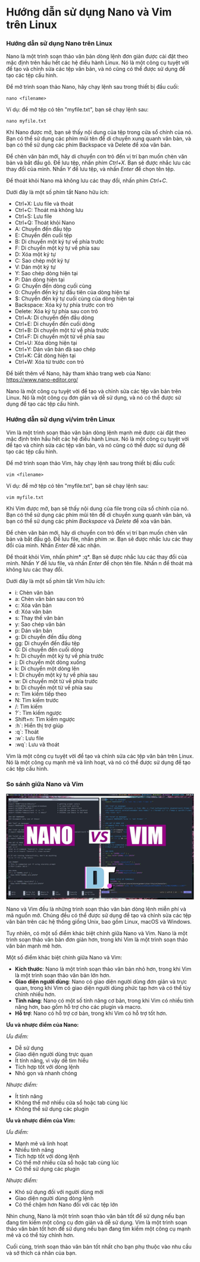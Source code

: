 # Hướng dẫn sử dụng Nano và Vim trên Linux

### Hướng dẫn sử dụng Nano trên Linux

Nano là một trình soạn thảo văn bản dòng lệnh đơn giản được cài đặt theo mặc định trên hầu hết các hệ điều hành Linux. Nó là một công cụ tuyệt vời để tạo và chỉnh sửa các tệp văn bản, và nó cũng có thể được sử dụng để tạo các tệp cấu hình.

Để mở trình soạn thảo Nano, hãy chạy lệnh sau trong thiết bị đầu cuối:

    nano <filename>

Ví dụ: để mở tệp có tên "myfile.txt", bạn sẽ chạy lệnh sau:

    nano myfile.txt

Khi Nano được mở, bạn sẽ thấy nội dung của tệp trong cửa sổ chính của nó. Bạn có thể sử dụng các phím mũi tên để di chuyển xung quanh văn bản, và bạn có thể sử dụng các phím Backspace và Delete để xóa văn bản.

Để chèn văn bản mới, hãy di chuyển con trỏ đến vị trí bạn muốn chèn văn bản và bắt đầu gõ. Để lưu tệp, nhấn phím *Ctrl+X*. Bạn sẽ được nhắc lưu các thay đổi của mình. Nhấn *Y* để lưu tệp, và nhấn *Enter* để chọn tên tệp.

Để thoát khỏi Nano mà không lưu các thay đổi, nhấn phím *Ctrl+C*.

Dưới đây là một số phím tắt Nano hữu ích:

- Ctrl+X: Lưu file và thoát
- Ctrl+C: Thoát mà không lưu
- Ctrl+S: Lưu file
- Ctrl+Q: Thoát khỏi Nano
- A: Chuyển đến đầu tệp
- E: Chuyển đến cuối tệp
- B: Di chuyển một ký tự về phía trước
- F: Di chuyển một ký tự về phía sau
- D: Xóa một ký tự
- C: Sao chép một ký tự
- V: Dán một ký tự
- Y: Sao chép dòng hiện tại
- P: Dán dòng hiện tại
- G: Chuyển đến dòng cuối cùng
- 0: Chuyển đến ký tự đầu tiên của dòng hiện tại
- $: Chuyển đến ký tự cuối cùng của dòng hiện tại
- Backspace: Xóa ký tự phía trước con trỏ
- Delete: Xóa ký tự phía sau con trỏ
- Ctrl+A: Di chuyển đến đầu dòng
- Ctrl+E: Di chuyển đến cuối dòng
- Ctrl+B: Di chuyển một từ về phía trước
- Ctrl+F: Di chuyển một từ về phía sau
- Ctrl+U: Xóa dòng hiện tại
- Ctrl+Y: Dán văn bản đã sao chép
- Ctrl+K: Cắt dòng hiện tại
- Ctrl+W: Xóa từ trước con trỏ

Để biết thêm về Nano, hãy tham khảo trang web của Nano: <https://www.nano-editor.org/>

Nano là một công cụ tuyệt vời để tạo và chỉnh sửa các tệp văn bản trên Linux. Nó là một công cụ đơn giản và dễ sử dụng, và nó có thể được sử dụng để tạo các tệp cấu hình.

### Hướng dẫn sử dụng vi/vim trên Linux

Vim là một trình soạn thảo văn bản dòng lệnh mạnh mẽ được cài đặt theo mặc định trên hầu hết các hệ điều hành Linux. Nó là một công cụ tuyệt vời để tạo và chỉnh sửa các tệp văn bản, và nó cũng có thể được sử dụng để tạo các tệp cấu hình.

Để mở trình soạn thảo Vim, hãy chạy lệnh sau trong thiết bị đầu cuối:

    vim <filename>

Ví dụ: để mở tệp có tên "myfile.txt", bạn sẽ chạy lệnh sau:

    vim myfile.txt

Khi Vim được mở, bạn sẽ thấy nội dung của file trong cửa sổ chính của nó. Bạn có thể sử dụng các phím mũi tên để di chuyển xung quanh văn bản, và bạn có thể sử dụng các phím *Backspace* và *Delete* để xóa văn bản.

Để chèn văn bản mới, hãy di chuyển con trỏ đến vị trí bạn muốn chèn văn bản và bắt đầu gõ. Để lưu file, nhấn phím *:w*. Bạn sẽ được nhắc lưu các thay đổi của mình. Nhấn *Enter* để xác nhận.

Để thoát khỏi Vim, nhấn phím* :q*. Bạn sẽ được nhắc lưu các thay đổi của mình. Nhấn *Y* để lưu file, và nhấn *Enter* để chọn tên file. Nhấn n để thoát mà không lưu các thay đổi.

Dưới đây là một số phím tắt Vim hữu ích:

- i: Chèn văn bản
- a: Chèn văn bản sau con trỏ
- c: Xóa văn bản
- d: Xóa văn bản
- s: Thay thế văn bản
- y: Sao chép văn bản
- p: Dán văn bản
- g: Di chuyển đến đầu dòng
- gg: Di chuyển đến đầu tệp
- G: Di chuyển đến cuối dòng
- h: Di chuyển một ký tự về phía trước
- j: Di chuyển một dòng xuống
- k: Di chuyển một dòng lên
- l: Di chuyển một ký tự về phía sau
- w: Di chuyển một từ về phía trước
- b: Di chuyển một từ về phía sau
- n: Tìm kiếm tiếp theo
- N: Tìm kiếm trước
- /: Tìm kiếm
- ?`: Tìm kiếm ngược
- Shift+n: Tìm kiếm ngược
- :h`: Hiển thị trợ giúp
- :q`: Thoát
- :w`: Lưu file
- :wq`: Lưu và thoát

Vim là một công cụ tuyệt vời để tạo và chỉnh sửa các tệp văn bản trên Linux. Nó là một công cụ mạnh mẽ và linh hoạt, và nó có thể được sử dụng để tạo các tệp cấu hình.

### So sánh giữa Nano và Vim

![img](../../Image/Vim-Nano.jpg)

Nano và Vim đều là những trình soạn thảo văn bản dòng lệnh miễn phí và mã nguồn mở. Chúng đều có thể được sử dụng để tạo và chỉnh sửa các tệp văn bản trên các hệ thống giống Unix, bao gồm Linux, macOS và Windows.

Tuy nhiên, có một số điểm khác biệt chính giữa Nano và Vim. Nano là một trình soạn thảo văn bản đơn giản hơn, trong khi Vim là một trình soạn thảo văn bản mạnh mẽ hơn.

Một số điểm khác biệt chính giữa Nano và Vim:

- **Kích thước**: Nano là một trình soạn thảo văn bản nhỏ hơn, trong khi Vim là một trình soạn thảo văn bản lớn hơn.
- **Giao diện người dùng**: Nano có giao diện người dùng đơn giản và trực quan, trong khi Vim có giao diện người dùng phức tạp hơn và có thể tùy chỉnh nhiều hơn.
- **Tính năng**: Nano có một số tính năng cơ bản, trong khi Vim có nhiều tính năng hơn, bao gồm hỗ trợ cho các plugin và macro.
- **Hỗ trợ**: Nano có hỗ trợ cơ bản, trong khi Vim có hỗ trợ tốt hơn.

**Ưu và nhược điểm của Nano:**

*Ưu điểm:*

- Dễ sử dụng
- Giao diện người dùng trực quan
- Ít tính năng, vì vậy dễ tìm hiểu
- Tích hợp tốt với dòng lệnh
- Nhỏ gọn và nhanh chóng

*Nhược điểm:*

- Ít tính năng
- Không thể mở nhiều cửa sổ hoặc tab cùng lúc
- Không thể sử dụng các plugin

**Ưu và nhược điểm của Vim:**

*Ưu điểm:*

- Mạnh mẽ và linh hoạt
- Nhiều tính năng
- Tích hợp tốt với dòng lệnh
- Có thể mở nhiều cửa sổ hoặc tab cùng lúc
- Có thể sử dụng các plugin

*Nhược điểm:*

- Khó sử dụng đối với người dùng mới
- Giao diện người dùng dòng lệnh
- Có thể chậm hơn Nano đối với các tệp lớn

Nhìn chung, Nano là một trình soạn thảo văn bản tốt để sử dụng nếu bạn đang tìm kiếm một công cụ đơn giản và dễ sử dụng. Vim là một trình soạn thảo văn bản tốt hơn để sử dụng nếu bạn đang tìm kiếm một công cụ mạnh mẽ và có thể tùy chỉnh hơn.

Cuối cùng, trình soạn thảo văn bản tốt nhất cho bạn phụ thuộc vào nhu cầu và sở thích cá nhân của bạn.